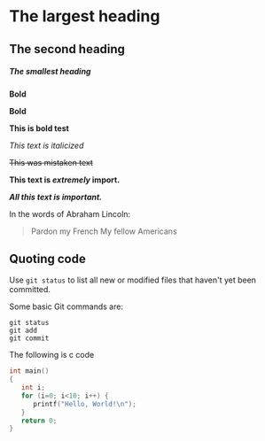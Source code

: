# The largest heading
## The second heading
##### The smallest heading

**Bold**

__Bold__

**This is bold test**

*This text is italicized*

~~This was mistaken text~~

**This text is _extremely_ import.**

***All this text is important.***


In the words of Abraham Lincoln:
> Pardon my French
> My fellow Americans

## Quoting code
Use `git status` to list all new or modified files that haven't yet been committed.

Some basic Git commands are:
```
git status
git add
git commit
```
The following is c code

```c
int main()
{ 
   int i;
   for (i=0; i<10; i++) {
      printf("Hello, World!\n");
   }
   return 0;
}
```


      

